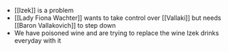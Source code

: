 - [[Izek]] is a problem
- [[Lady Fiona Wachter]] wants to take control over [[Vallaki]] but needs [[Baron Vallakovich]] to step down
- We have poisoned wine and are trying to replace the wine Izek drinks everyday with it
